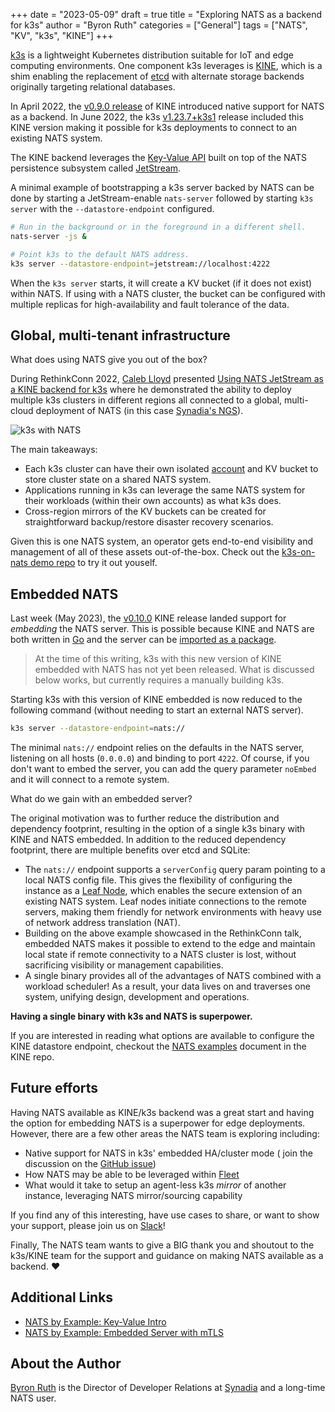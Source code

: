 +++
date = "2023-05-09"
draft = true
title = "Exploring NATS as a backend for k3s"
author = "Byron Ruth"
categories = ["General"]
tags = ["NATS", "KV", "k3s", "KINE"]
+++

[k3s][k3s] is a lightweight Kubernetes distribution suitable for IoT and edge computing environments. One component k3s leverages is [KINE][kine], which is a shim enabling the replacement of [etcd][etcd] with alternate storage backends originally targeting relational databases.

In April 2022, the [v0.9.0 release][v0.9.0] of KINE introduced native support for NATS as a backend. In June 2022, the k3s [v1.23.7+k3s1][v1.23.7] release included this KINE version making it possible for k3s deployments to connect to an existing NATS system.

The KINE backend leverages the [Key-Value API][kv] built on top of the NATS persistence subsystem called [JetStream][jetstream].

A minimal example of bootstrapping a k3s server backed by NATS can be done by starting a JetStream-enable `nats-server` followed by starting `k3s server` with the `--datastore-endpoint` configured.

```sh
# Run in the background or in the foreground in a different shell.
nats-server -js &

# Point k3s to the default NATS address.
k3s server --datastore-endpoint=jetstream://localhost:4222
```

When the `k3s server` starts, it will create a KV bucket (if it does not exist) within NATS. If using with a NATS cluster, the bucket can be configured with multiple replicas for high-availability and fault tolerance of the data.

## Global, multi-tenant infrastructure

What does using NATS give you out of the box?

During RethinkConn 2022, [Caleb Lloyd][caleb] presented [Using NATS JetStream as a KINE backend for k3s][rethinkconn] where he demonstrated the ability to deploy multiple k3s clusters in different regions all connected to a global, multi-cloud deployment of NATS (in this case [Synadia's NGS][ngs]).

![k3s with NATS](/img/k3s-nats.png)

The main takeaways:

- Each k3s cluster can have their own isolated [account][accounts] and KV bucket to store cluster state on a shared NATS system.
- Applications running in k3s can leverage the same NATS system for their workloads (within their own accounts) as what k3s does.
- Cross-region mirrors of the KV buckets can be created for straightforward backup/restore disaster recovery scenarios.

Given this is one NATS system, an operator gets end-to-end visibility and management of all of these assets out-of-the-box. Check out the [k3s-on-nats demo repo][demo] to try it out youself.

[k3s]: https://k3s.io
[kine]: https://github.com/k3s-io/kine
[etcd]: https://etcd.io
[v0.9.0]: https://github.com/k3s-io/kine/releases/tag/v0.9.0
[v1.23.7]: https://github.com/k3s-io/k3s/releases/tag/v1.23.7%2Bk3s1
[kv]: https://docs.nats.io/nats-concepts/jetstream/key-value-store
[jetstream]: https://docs.nats.io/nats-concepts/jetstream
[caleb]: https://www.linkedin.com/in/calebjlloyd
[rethinkconn]: https://www.youtube.com/watch?v=CetW4eGkyS0
[ngs]: https://synadia.com/ngs
[accounts]: https://docs.nats.io/running-a-nats-service/configuration/securing_nats/accounts
[demo]: https://github.com/ConnectEverything/k3s-on-nats

## Embedded NATS

Last week (May 2023), the [v0.10.0][v0.10.x] KINE release landed support for _embedding_ the NATS server. This is possible because KINE and NATS are both written in [Go](https://golang.org) and the server can be [imported as a package](https://pkg.go.dev/github.com/nats-io/nats-server/v2/server).

> At the time of this writing, k3s with this new version of KINE embedded with NATS has not yet been released. What is discussed below works, but currently requires a manually building k3s.

Starting k3s with this version of KINE embedded is now reduced to the following command (without needing to start an external NATS server).

```sh
k3s server --datastore-endpoint=nats://
```

The minimal `nats://` endpoint relies on the defaults in the NATS server, listening on all hosts (`0.0.0.0`) and binding to port `4222`. Of course, if you don't want to embed the server, you can add the query parameter `noEmbed` and it will connect to a remote system.

What do we gain with an embedded server?

The original motivation was to further reduce the distribution and dependency footprint, resulting in the option of a single k3s binary with KINE and NATS embedded. In addition to the reduced dependency footprint, there are multiple benefits over etcd and SQLite:

* The `nats://` endpoint supports a `serverConfig` query param pointing to a local NATS config file. This gives the flexibility of configuring the instance as a [Leaf Node][ln], which enables the secure extension of an existing NATS system. Leaf nodes initiate connections to the remote servers, making them friendly for network environments with heavy use of network address translation (NAT).
* Building on the above example showcased in the RethinkConn talk, embedded NATS makes it possible to extend to the edge and maintain local state if remote connectivity to a NATS cluster is lost, without sacrificing visibility or management capabilities.
* A single binary provides all of the advantages of NATS combined with a workload scheduler! As a result, your data lives on and traverses one system, unifying design, development and operations.

**Having a single binary with k3s and NATS is superpower.**

If you are interested in reading what options are available to configure the KINE datastore endpoint, checkout the [NATS examples][kine-ex] document in the KINE repo.

[v0.10.x]: https://github.com/k3s-io/kine/releases/tag/v0.10.1
[ln]: https://docs.nats.io/running-a-nats-service/configuration/leafnodes
[kine-ex]: https://github.com/k3s-io/kine/blob/master/examples/nats.md

## Future efforts

Having NATS available as KINE/k3s backend was a great start and having the option for embedding NATS is a superpower for edge deployments. However, there are a few other areas the NATS team is exploring including:

- Native support for NATS in k3s' embedded HA/cluster mode ( join the discussion on the [GitHub issue](https://github.com/k3s-io/k3s/issues/7451))
- How NATS may be able to be leveraged within [Fleet](https://github.com/rancher/fleet)
- What would it take to setup an agent-less k3s _mirror_ of another instance, leveraging NATS mirror/sourcing capability

If you find any of this interesting, have use cases to share, or want to show your support, please join us on [Slack](https://slack.nats.io)!

Finally, The NATS team wants to give a BIG thank you and shoutout to the k3s/KINE team for the support and guidance on making NATS available as a backend. ❤️

## Additional Links

- [NATS by Example: Key-Value Intro](https://natsbyexample.com/examples/kv/intro/go)
- [NATS by Example: Embedded Server with mTLS](https://natsbyexample.com/examples/embedded/mtls/go)

## About the Author

[Byron Ruth](https://www.linkedin.com/in/byron-ruth-97216a1b7/) is the Director of Developer Relations at [Synadia](https://synadia.com) and a long-time NATS user.
